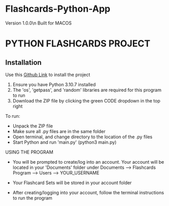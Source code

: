 # Flashcards-Python-App
Version 1.0.0\n
Built for MACOS

# PYTHON FLASHCARDS PROJECT

## Installation
Use this [Github Link](https://github.com/jasonl27/Flashcards-Python-App) to install the project
1. Ensure you have Python 3.10.7 installed
2. The 'os', 'getpass', and 'random' libraries are required for this program to run
3. Download the ZIP file by clicking the green CODE dropdown in the top right

To run:
- Unpack the ZIP file
- Make sure all .py files are in the same folder
- Open terminal, and change directory to the location of the .py files
- Start Python and run 'main.py' (python3 main.py)

USING THE PROGRAM
- You will be prompted to create/log into an account. Your account will be located in your 'Documents' folder under Documents --> Flashcards Program --> Users --> YOUR_USERNAME
- Your Flashcard Sets will be stored in your account folder

- After creating/logging into your account, follow the terminal instructions to run the program
